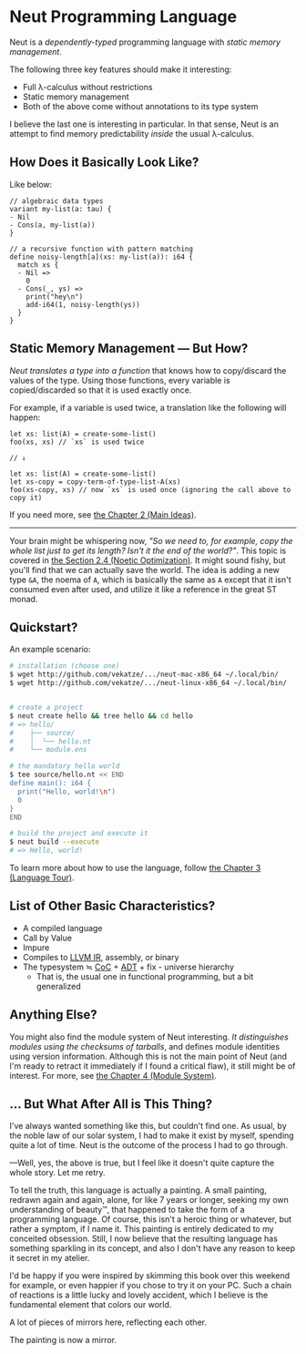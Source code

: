 # Neut Programming Language

Neut is a *dependently-typed* programming language with *static memory management*.

The following three key features should make it interesting:

<ul class="star-list">
  <li>Full λ-calculus without restrictions</li>
  <li>Static memory management</li>
  <li>Both of the above come without annotations to its type system</li>
</ul>

I believe the last one is interesting in particular. In that sense, Neut is an attempt to find memory predictability *inside* the usual λ-calculus.

## How Does it Basically Look Like?

Like below:

```neut
// algebraic data types
variant my-list(a: tau) {
- Nil
- Cons(a, my-list(a))
}

// a recursive function with pattern matching
define noisy-length[a](xs: my-list(a)): i64 {
  match xs {
  - Nil =>
    0
  - Cons(_, ys) =>
    print("hey\n")
    add-i64(1, noisy-length(ys))
  }
}
```

## Static Memory Management — But How?

*Neut translates a type into a function* that knows how to copy/discard the values of the type. Using those functions, every variable is copied/discarded so that it is used exactly once.

For example, if a variable is used twice, a translation like the following will happen:

```neut
let xs: list(A) = create-some-list()
foo(xs, xs) // `xs` is used twice

// ↓

let xs: list(A) = create-some-list()
let xs-copy = copy-term-of-type-list-A(xs)
foo(xs-copy, xs) // now `xs` is used once (ignoring the call above to copy it)
```

If you need more, see [the Chapter 2 (Main Ideas)](./main-ideas.md).

---

Your brain might be whispering now, *"So we need to, for example, copy the whole list just to get its length? Isn't it the end of the world?"*. This topic is covered in [the Section 2.4 (Noetic Optimization)](./noetic-optimization.md). It might sound fishy, but you'll find that we can actually save the world. The idea is adding a new type `&A`, the noema of `A`, which is basically the same as `A` except that it isn't consumed even after used, and utilize it like a reference in the great ST monad.

## Quickstart?

An example scenario:

```sh
# installation (choose one)
$ wget http://github.com/vekatze/.../neut-mac-x86_64 ~/.local/bin/
$ wget http://github.com/vekatze/.../neut-linux-x86_64 ~/.local/bin/


# create a project
$ neut create hello && tree hello && cd hello
# => hello/
#    ├── source/
#    │  └── hello.nt
#    └── module.ens

# the mandatory hello world
$ tee source/hello.nt << END
define main(): i64 {
  print("Hello, world!\n")
  0
}
END

# build the project and execute it
$ neut build --execute
# => Hello, world!
```

To learn more about how to use the language, follow [the Chapter 3 (Language Tour)](./language-tour.md).

## List of Other Basic Characteristics?

- A compiled language
- Call by Value
- Impure
- Compiles to [LLVM IR](https://llvm.org/docs/LangRef.html), assembly, or binary
- The typesystem ≒ [CoC](https://en.wikipedia.org/wiki/Calculus_of_constructions) + [ADT](https://en.wikipedia.org/wiki/Algebraic_data_type) + fix - universe hierarchy
  - That is, the usual one in functional programming, but a bit generalized

## Anything Else?

You might also find the module system of Neut interesting. *It distinguishes modules using the checksums of tarballs*, and defines module identities using version information. Although this is not the main point of Neut (and I'm ready to retract it immediately if I found a critical flaw), it still might be of interest. For more, see [the Chapter 4 (Module System)](./module-system.md).

## ... But What After All is This Thing?

I've always wanted something like this, but couldn't find one. As usual, by the noble law of our solar system, I had to make it exist by myself, spending quite a lot of time. Neut is the outcome of the process I had to go through.

—Well, yes, the above is true, but I feel like it doesn't quite capture the whole story. Let me retry.

To tell the truth, this language is actually a painting. A small painting, redrawn again and again, alone, for like 7 years or longer, seeking my own understanding of beauty™, that happened to take the form of a programming language. Of course, this isn't a heroic thing or whatever, but rather a symptom, if I name it. This painting is entirely dedicated to my conceited obsession. Still, I now believe that the resulting language has something sparkling in its concept, and also I don't have any reason to keep it secret in my atelier.

I'd be happy if you were inspired by skimming this book over this weekend for example, or even happier if you chose to try it on your PC. Such a chain of reactions is a little lucky and lovely accident, which I believe is the fundamental element that colors our world.

A lot of pieces of mirrors here, reflecting each other.

The painting is now a mirror.

